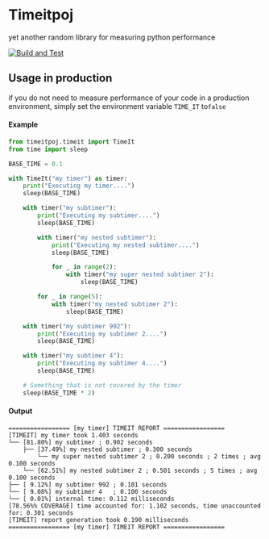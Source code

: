 # Timeitpoj

yet another random library for measuring python performance

[![Build and Test](https://github.com/jvanmelckebeke/timeitpoj/actions/workflows/run-tests.yaml/badge.svg)](https://github.com/jvanmelckebeke/timeitpoj/actions/workflows/run-tests.yaml)

## Usage in production

if you do not need to measure performance of your code in a production environment, simply set the environment
variable `TIME_IT` to`false`

#### Example

```python
from timeitpoj.timeit import TimeIt
from time import sleep

BASE_TIME = 0.1

with TimeIt("my timer") as timer:
    print("Executing my timer....")
    sleep(BASE_TIME)

    with timer("my subtimer"):
        print("Executing my subtimer....")
        sleep(BASE_TIME)

        with timer("my nested subtimer"):
            print("Executing my nested subtimer....")
            sleep(BASE_TIME)

            for _ in range(2):
                with timer("my super nested subtimer 2"):
                    sleep(BASE_TIME)

        for _ in range(5):
            with timer("my nested subtimer 2"):
                sleep(BASE_TIME)

    with timer("my subtimer 992"):
        print("Executing my subtimer 2....")
        sleep(BASE_TIME)

    with timer("my subtimer 4"):
        print("Executing my subtimer 4....")
        sleep(BASE_TIME)

    # Something that is not covered by the timer
    sleep(BASE_TIME * 2)
```

#### Output

```
================= [my timer] TIMEIT REPORT =================
[TIMEIT] my timer took 1.403 seconds
└── [81.80%] my subtimer ; 0.902 seconds
    ├── [37.49%] my nested subtimer ; 0.300 seconds
        └── my super nested subtimer 2 ; 0.200 seconds ; 2 times ; avg 0.100 seconds
    └── [62.51%] my nested subtimer 2 ; 0.501 seconds ; 5 times ; avg 0.100 seconds
├── [ 9.12%] my subtimer 992 ; 0.101 seconds
└── [ 9.08%] my subtimer 4   ; 0.100 seconds
└── [ 0.01%] internal time: 0.112 milliseconds
[78.56%% COVERAGE] time accounted for: 1.102 seconds, time unaccounted for: 0.301 seconds
[TIMEIT] report generation took 0.190 milliseconds
================= [my timer] TIMEIT REPORT =================
```